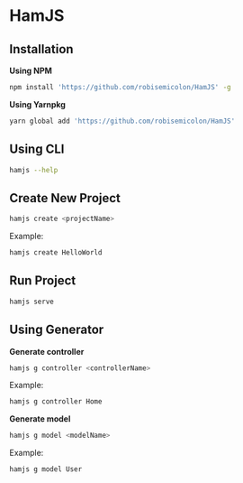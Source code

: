 # HamJS

## Installation

**Using NPM**
```bash
npm install 'https://github.com/robisemicolon/HamJS' -g
```

**Using Yarnpkg**
```bash
yarn global add 'https://github.com/robisemicolon/HamJS'
```

## Using CLI
```bash
hamjs --help
```

## Create New Project
```bash
hamjs create <projectName>
```

Example:

```bash
hamjs create HelloWorld
```

## Run Project
```bash
hamjs serve
```

## Using Generator
**Generate controller**
```bash
hamjs g controller <controllerName>
```

Example:

```bash
hamjs g controller Home
```

**Generate model**
```bash
hamjs g model <modelName>
```

Example:

```bash
hamjs g model User
```
